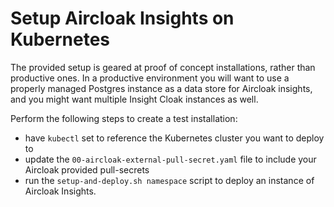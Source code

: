 # Setup Aircloak Insights on Kubernetes

The provided setup is geared at proof of concept installations,
rather than productive ones. In a productive environment you will
want to use a properly managed Postgres instance as a data store
for Aircloak insights, and you might want multiple Insight Cloak
instances as well.

Perform the following steps to create a test installation:

- have `kubectl` set to reference the Kubernetes cluster you want to deploy to
- update the `00-aircloak-external-pull-secret.yaml` file to include your
  Aircloak provided pull-secrets
- run the `setup-and-deploy.sh namespace` script to deploy an instance
  of Aircloak Insights.
